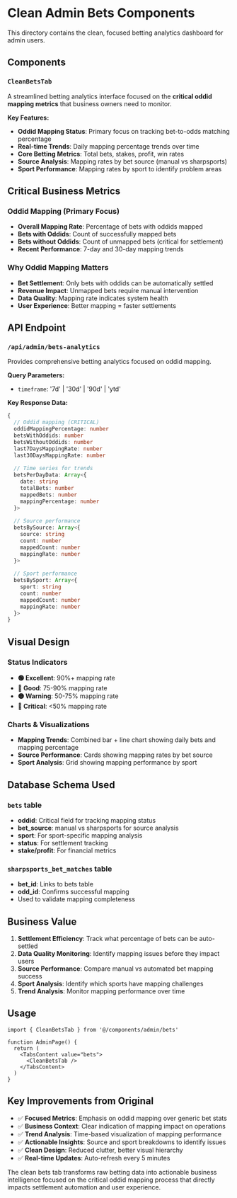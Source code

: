 # Clean Admin Bets Components

This directory contains the clean, focused betting analytics dashboard for admin users.

## Components

### `CleanBetsTab`
A streamlined betting analytics interface focused on the **critical oddid mapping metrics** that business owners need to monitor.

**Key Features:**
- **Oddid Mapping Status**: Primary focus on tracking bet-to-odds matching percentage
- **Real-time Trends**: Daily mapping percentage trends over time
- **Core Betting Metrics**: Total bets, stakes, profit, win rates
- **Source Analysis**: Mapping rates by bet source (manual vs sharpsports)
- **Sport Performance**: Mapping rates by sport to identify problem areas

## Critical Business Metrics

### **Oddid Mapping** (Primary Focus)
- **Overall Mapping Rate**: Percentage of bets with oddids mapped
- **Bets with Oddids**: Count of successfully mapped bets
- **Bets without Oddids**: Count of unmapped bets (critical for settlement)
- **Recent Performance**: 7-day and 30-day mapping trends

### **Why Oddid Mapping Matters**
- **Bet Settlement**: Only bets with oddids can be automatically settled
- **Revenue Impact**: Unmapped bets require manual intervention
- **Data Quality**: Mapping rate indicates system health
- **User Experience**: Better mapping = faster settlements

## API Endpoint

### `/api/admin/bets-analytics`
Provides comprehensive betting analytics focused on oddid mapping.

**Query Parameters:**
- `timeframe`: '7d' | '30d' | '90d' | 'ytd'

**Key Response Data:**
```typescript
{
  // Oddid mapping (CRITICAL)
  oddidMappingPercentage: number
  betsWithOddids: number
  betsWithoutOddids: number
  last7DaysMappingRate: number
  last30DaysMappingRate: number
  
  // Time series for trends
  betsPerDayData: Array<{
    date: string
    totalBets: number
    mappedBets: number
    mappingPercentage: number
  }>
  
  // Source performance
  betsBySource: Array<{
    source: string
    count: number
    mappedCount: number
    mappingRate: number
  }>
  
  // Sport performance
  betsBySport: Array<{
    sport: string
    count: number
    mappedCount: number
    mappingRate: number
  }>
}
```

## Visual Design

### **Status Indicators**
- **🟢 Excellent**: 90%+ mapping rate
- **🔵 Good**: 75-90% mapping rate  
- **🟡 Warning**: 50-75% mapping rate
- **🔴 Critical**: <50% mapping rate

### **Charts & Visualizations**
- **Mapping Trends**: Combined bar + line chart showing daily bets and mapping percentage
- **Source Performance**: Cards showing mapping rates by bet source
- **Sport Analysis**: Grid showing mapping performance by sport

## Database Schema Used

### `bets` table
- **oddid**: Critical field for tracking mapping status
- **bet_source**: manual vs sharpsports for source analysis
- **sport**: For sport-specific mapping analysis
- **status**: For settlement tracking
- **stake/profit**: For financial metrics

### `sharpsports_bet_matches` table
- **bet_id**: Links to bets table
- **odd_id**: Confirms successful mapping
- Used to validate mapping completeness

## Business Value

1. **Settlement Efficiency**: Track what percentage of bets can be auto-settled
2. **Data Quality Monitoring**: Identify mapping issues before they impact users
3. **Source Performance**: Compare manual vs automated bet mapping success
4. **Sport Analysis**: Identify which sports have mapping challenges
5. **Trend Analysis**: Monitor mapping performance over time

## Usage

```tsx
import { CleanBetsTab } from '@/components/admin/bets'

function AdminPage() {
  return (
    <TabsContent value="bets">
      <CleanBetsTab />
    </TabsContent>
  )
}
```

## Key Improvements from Original

- ✅ **Focused Metrics**: Emphasis on oddid mapping over generic bet stats
- ✅ **Business Context**: Clear indication of mapping impact on operations
- ✅ **Trend Analysis**: Time-based visualization of mapping performance
- ✅ **Actionable Insights**: Source and sport breakdowns to identify issues
- ✅ **Clean Design**: Reduced clutter, better visual hierarchy
- ✅ **Real-time Updates**: Auto-refresh every 5 minutes

The clean bets tab transforms raw betting data into actionable business intelligence focused on the critical oddid mapping process that directly impacts settlement automation and user experience.